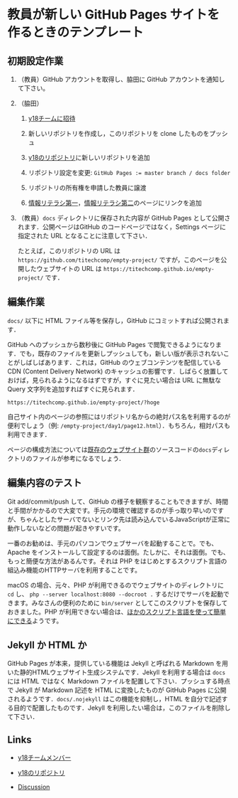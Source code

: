 # 教員が新しい GitHub Pages サイトを作るときのテンプレート

## 初期設定作業

1. （教員）GitHub アカウントを取得し、脇田に GitHub アカウントを通知して下さい。

1. （脇田）

    1. [y18チームに招待](https://github.com/orgs/titechcomp/teams/y18/members)

    1. 新しいリポジトリを作成し，このリポジトリを clone したものをプッシュ

    1. [y18のリポジトリ](https://github.com/orgs/titechcomp/teams/y18/repositories)に新しいリポジトリを追加

    1. リポジトリ設定を変更: `GitHub Pages := master branch / docs folder`

    1. リポジトリの所有権を申請した教員に譲渡

    1. [情報リテラシ第一](https://titechcomp.github.io/y18-il1j/)，[情報リテラシ第二](https://titechcomp.github.io/y18-il2j/)のページにリンクを追加

1. （教員）`docs` ディレクトリに保存された内容が GitHub Pages として公開されます．公開ページはGitHub のコードページではなく，Settings ページに指定された URL となることに注意して下さい．

    たとえば，このリポジトリの URL は `https://github.com/titechcomp/empty-project/` ですが，このページを公開したウェブサイトの URL は `https://titechcomp.github.io/empty-project/` です．

## 編集作業

`docs/` 以下に HTML ファイル等を保存し，GitHub にコミットすれば公開されます．

GitHub へのプッシュから数秒後に GitHub Pages で閲覧できるようになります．でも，既存のファイルを更新しプッシュしても，新しい版が表示されないことがしばしばあります．これは，GitHub のウェブコンテンツを配信している CDN (Content Delivery Network) のキャッシュの影響です．しばらく放置しておけば，見られるようになるはずですが，すぐに見たい場合は URL に無駄な Query 文字列を追加すればすぐに見られます．

`https://titechcomp.github.io/empty-project/?hoge`

自己サイト内のページの参照にはリポジトリ名からの絶対パス名を利用するのが便利でしょう（例: `/empty-project/day1/page12.html`）．もちろん，相対パスも利用できます．

ページの構成方法については[既存のウェブサイト群](https://github.com/titechcomp)のソースコードの`docs`ディレクトリのファイルが参考になるでしょう．

## 編集内容のテスト

Git add/commit/push して、GitHub の様子を観察することもできますが、時間と手間がかかるので大変です。手元の環境で確認するのが手っ取り早いのですが、ちゃんとしたサーバでないとリンク先は読み込んでいるJavaScriptが正常に動作しないなどの問題が起きやすいです。

一番のお勧めは、手元のパソコンでウェブサーバを起動することで。でも、Apache をインストールして設定するのは面倒。たしかに、それは面倒。でも、もっと簡便な方法があるんです。それは PHP をはじめとするスクリプト言語の組込み機能のHTTPサーバを利用することです。

macOS の場合、元々、PHP が利用できるのでウェブサイトのディレクトリに `cd` し、 `php --server localhost:8080 --docroot .` するだけでサーバを起動できます。みなさんの便利のために `bin/server` としてこのスクリプトを保存しておきました。PHP が利用できない場合は、[ほかのスクリプト言語を使って簡単にできる](https://qiita.com/sudahiroshi/items/e74d61d939f18779970d)ようです。

## Jekyll か HTML か

GitHub Pages が本来，提供している機能は Jekyll と呼ばれる Markdown を用いた静的HTMLウェブサイト生成システムです．Jekyll を利用する場合は `docs` には HTML ではなく Markdown ファイルを配置して下さい．プッシュする時点で Jekyll が Markdown 記述を HTML に変換したものが GitHub Pages に公開されるようです．`docs/.nojekyll` はこの機能を抑制し，HTML を自分で記述する目的で配置したものです．Jekyll を利用したい場合は，このファイルを削除して下さい．

## Links

- [y18チームメンバー](https://github.com/orgs/titechcomp/teams/y18/members)

- [y18のリポジトリ](https://github.com/orgs/titechcomp/teams/y18/repositories)

- [Discussion](https://github.com/orgs/titechcomp/teams/y18)
